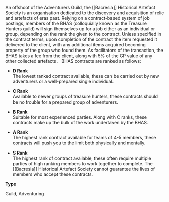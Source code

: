 An offshoot of the Adventurers Guild, the [[Bacresia]] Historical Artefact Society is an organisation dedicated to the discovery and acquisition of relic and artefacts of eras past. Relying on a contract-based system of job postings, members of the BHAS (colloquially known as the Treasure Hunters guild) will sign themselves up for a job either as an individual or group, depending on the rank the given to the contract. Unless specified in the contract terms, upon completion of the contract the item requested it delivered to the client, with any additional items acquired becoming property of the group who found them. As facilitators of the transaction, the BHAS takes a fee from the client, along with 5% of the GP value of any other collected artefacts.   BHAS contracts are ranked as follows:  

*   **D Rank**  
    The lowest ranked contract available, these can be carried out by new adventurers or a well-prepared single individual.  
      
    
*   **C Rank**  
    Available to newer groups of treasure hunters, these contracts should be no trouble for a prepared group of adventurers.  
      
    
*   **B Rank**  
    Suitable for most experienced parties. Along with C ranks, these contracts make up the bulk of the work undertaken by the BHAS.  
      
    
*   **A Rank**  
    The highest rank contract available for teams of 4-5 members, these contracts will push you to the limit both physically and mentally.  
      
    
*   **S Rank**  
    The highest rank of contract available, these often require multiple parties of high ranking members to work together to complete. The [[Bacresia]] Historical Artefact Society cannot guarantee the lives of members who accept these contracts.  
      
    

**Type**

Guild, Adventuring